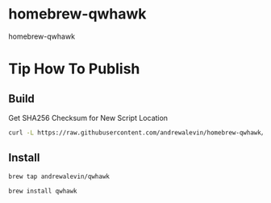 # homebrew-qwhawk
homebrew-qwhawk


# Tip How To Publish

## Build

Get SHA256 Checksum for New Script Location

```bash
curl -L https://raw.githubusercontent.com/andrewalevin/homebrew-qwhawk/main/scripts/qwhawk-git.sh | shasum -a 256
```

## Install 

```bash
brew tap andrewalevin/qwhawk

brew install qwhawk
```





